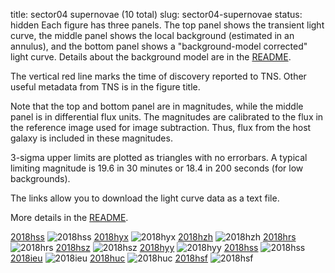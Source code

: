title: sector04 supernovae (10 total)
slug: sector04-supernovae
status: hidden
  Each figure has three panels.  The top panel shows the transient light curve, the middle panel shows the local background (estimated in an annulus), and the bottom panel shows a "background-model corrected" light curve. Details about the background model are in the [README]({filename}../README/README.md). 
 
 The vertical red line marks the time of discovery reported to TNS. Other useful metadata from TNS is in the figure title.

 Note that the top and bottom panel are in magnitudes, while the middle panel is in differential flux units. The magnitudes are calibrated to the flux in the reference image used for image subtraction. Thus, flux from the host galaxy is included in these magnitudes. 

  3-sigma upper limits are plotted as triangles with no errorbars. A typical limiting magnitude is 19.6 in 30 minutes or 18.4 in 200 seconds (for low backgrounds).

The links allow you to download the light curve data as a text file. 

More details in the [README]({filename}../README/README.md).


[2018hss]({static}../..//light_curves/sector04/lc_2018hss_detrended)
![2018hss]({static}../../images/sector04/lc_2018hss_detrended.png)
[2018hyx]({static}../..//light_curves/sector04/lc_2018hyx_cleaned)
![2018hyx]({static}../../images/sector04/lc_2018hyx_cleaned.png)
[2018hzh]({static}../..//light_curves/sector04/lc_2018hzh_cleaned)
![2018hzh]({static}../../images/sector04/lc_2018hzh_cleaned.png)
[2018hrs]({static}../..//light_curves/sector04/lc_2018hrs_cleaned)
![2018hrs]({static}../../images/sector04/lc_2018hrs_cleaned.png)
[2018hsz]({static}../..//light_curves/sector04/lc_2018hsz_cleaned)
![2018hsz]({static}../../images/sector04/lc_2018hsz_cleaned.png)
[2018hyy]({static}../..//light_curves/sector04/lc_2018hyy_cleaned)
![2018hyy]({static}../../images/sector04/lc_2018hyy_cleaned.png)
[2018hss]({static}../..//light_curves/sector04/lc_2018hss_cleaned)
![2018hss]({static}../../images/sector04/lc_2018hss_cleaned.png)
[2018ieu]({static}../..//light_curves/sector04/lc_2018ieu_cleaned)
![2018ieu]({static}../../images/sector04/lc_2018ieu_cleaned.png)
[2018huc]({static}../..//light_curves/sector04/lc_2018huc_cleaned)
![2018huc]({static}../../images/sector04/lc_2018huc_cleaned.png)
[2018hsf]({static}../..//light_curves/sector04/lc_2018hsf_cleaned)
![2018hsf]({static}../../images/sector04/lc_2018hsf_cleaned.png)

